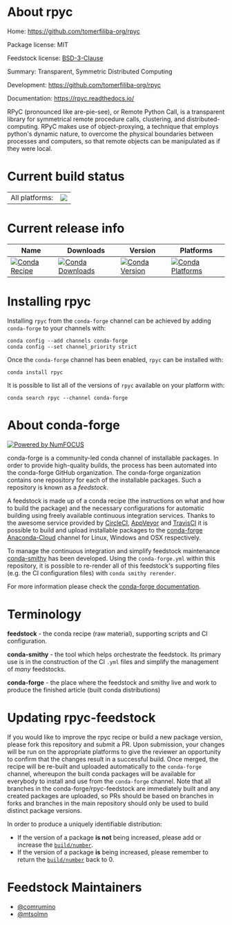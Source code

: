 About rpyc
==========

Home: https://github.com/tomerfiliba-org/rpyc

Package license: MIT

Feedstock license: [BSD-3-Clause](https://github.com/conda-forge/rpyc-feedstock/blob/master/LICENSE.txt)

Summary: Transparent, Symmetric Distributed Computing

Development: https://github.com/tomerfiliba-org/rpyc

Documentation: https://rpyc.readthedocs.io/

RPyC (pronounced like are-pie-see), or Remote Python Call, is a
transparent library for symmetrical remote procedure calls,
clustering, and distributed-computing. RPyC makes use of
object-proxying, a technique that employs python's dynamic nature, to
overcome the physical boundaries between processes and computers, so
that remote objects can be manipulated as if they were local.


Current build status
====================


<table><tr><td>All platforms:</td>
    <td>
      <a href="https://dev.azure.com/conda-forge/feedstock-builds/_build/latest?definitionId=10660&branchName=master">
        <img src="https://dev.azure.com/conda-forge/feedstock-builds/_apis/build/status/rpyc-feedstock?branchName=master">
      </a>
    </td>
  </tr>
</table>

Current release info
====================

| Name | Downloads | Version | Platforms |
| --- | --- | --- | --- |
| [![Conda Recipe](https://img.shields.io/badge/recipe-rpyc-green.svg)](https://anaconda.org/conda-forge/rpyc) | [![Conda Downloads](https://img.shields.io/conda/dn/conda-forge/rpyc.svg)](https://anaconda.org/conda-forge/rpyc) | [![Conda Version](https://img.shields.io/conda/vn/conda-forge/rpyc.svg)](https://anaconda.org/conda-forge/rpyc) | [![Conda Platforms](https://img.shields.io/conda/pn/conda-forge/rpyc.svg)](https://anaconda.org/conda-forge/rpyc) |

Installing rpyc
===============

Installing `rpyc` from the `conda-forge` channel can be achieved by adding `conda-forge` to your channels with:

```
conda config --add channels conda-forge
conda config --set channel_priority strict
```

Once the `conda-forge` channel has been enabled, `rpyc` can be installed with:

```
conda install rpyc
```

It is possible to list all of the versions of `rpyc` available on your platform with:

```
conda search rpyc --channel conda-forge
```


About conda-forge
=================

[![Powered by
NumFOCUS](https://img.shields.io/badge/powered%20by-NumFOCUS-orange.svg?style=flat&colorA=E1523D&colorB=007D8A)](https://numfocus.org)

conda-forge is a community-led conda channel of installable packages.
In order to provide high-quality builds, the process has been automated into the
conda-forge GitHub organization. The conda-forge organization contains one repository
for each of the installable packages. Such a repository is known as a *feedstock*.

A feedstock is made up of a conda recipe (the instructions on what and how to build
the package) and the necessary configurations for automatic building using freely
available continuous integration services. Thanks to the awesome service provided by
[CircleCI](https://circleci.com/), [AppVeyor](https://www.appveyor.com/)
and [TravisCI](https://travis-ci.com/) it is possible to build and upload installable
packages to the [conda-forge](https://anaconda.org/conda-forge)
[Anaconda-Cloud](https://anaconda.org/) channel for Linux, Windows and OSX respectively.

To manage the continuous integration and simplify feedstock maintenance
[conda-smithy](https://github.com/conda-forge/conda-smithy) has been developed.
Using the ``conda-forge.yml`` within this repository, it is possible to re-render all of
this feedstock's supporting files (e.g. the CI configuration files) with ``conda smithy rerender``.

For more information please check the [conda-forge documentation](https://conda-forge.org/docs/).

Terminology
===========

**feedstock** - the conda recipe (raw material), supporting scripts and CI configuration.

**conda-smithy** - the tool which helps orchestrate the feedstock.
                   Its primary use is in the construction of the CI ``.yml`` files
                   and simplify the management of *many* feedstocks.

**conda-forge** - the place where the feedstock and smithy live and work to
                  produce the finished article (built conda distributions)


Updating rpyc-feedstock
=======================

If you would like to improve the rpyc recipe or build a new
package version, please fork this repository and submit a PR. Upon submission,
your changes will be run on the appropriate platforms to give the reviewer an
opportunity to confirm that the changes result in a successful build. Once
merged, the recipe will be re-built and uploaded automatically to the
`conda-forge` channel, whereupon the built conda packages will be available for
everybody to install and use from the `conda-forge` channel.
Note that all branches in the conda-forge/rpyc-feedstock are
immediately built and any created packages are uploaded, so PRs should be based
on branches in forks and branches in the main repository should only be used to
build distinct package versions.

In order to produce a uniquely identifiable distribution:
 * If the version of a package **is not** being increased, please add or increase
   the [``build/number``](https://docs.conda.io/projects/conda-build/en/latest/resources/define-metadata.html#build-number-and-string).
 * If the version of a package **is** being increased, please remember to return
   the [``build/number``](https://docs.conda.io/projects/conda-build/en/latest/resources/define-metadata.html#build-number-and-string)
   back to 0.

Feedstock Maintainers
=====================

* [@comrumino](https://github.com/comrumino/)
* [@mtsolmn](https://github.com/mtsolmn/)

